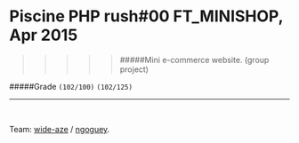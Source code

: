 # Piscine PHP rush#00 FT_MINISHOP, Apr 2015
>>>>> #####Mini e-commerce website. (group project)

#####Grade ``(102/100)`` ``(102/125)``
--------  -----------------------

<br>

Team: [wide-aze](https://github.com/wide-aze) / [ngoguey](https://github.com/Ngoguey42).
 
<br><br><br><br><br><br><br><br>
